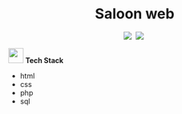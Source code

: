 <h1 align="center">
   Saloon web 
</h1>

<p align="center">
    <img src="https://img.shields.io/badge/Version-1.0-success" />&nbsp;
    <img src="https://img.shields.io/badge/Status-Dev-blue" />&nbsp;
</p>

<img src="https://media.giphy.com/media/iY8CRBdQXODJSCERIr/giphy.gif" width="30px">&nbsp;**Tech Stack**

- html
- css
- php
- sql
